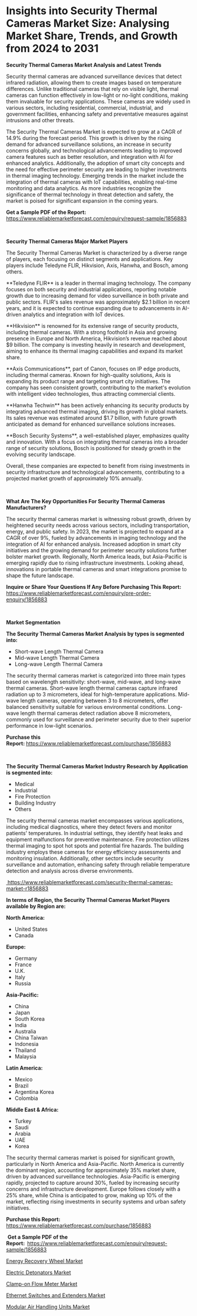 <p><h1>Insights into Security Thermal Cameras Market Size: Analysing Market Share, Trends, and Growth from 2024 to 2031</h1></p><p><strong>Security Thermal Cameras Market Analysis and Latest Trends</strong></p>
<p><p>Security thermal cameras are advanced surveillance devices that detect infrared radiation, allowing them to create images based on temperature differences. Unlike traditional cameras that rely on visible light, thermal cameras can function effectively in low-light or no-light conditions, making them invaluable for security applications. These cameras are widely used in various sectors, including residential, commercial, industrial, and government facilities, enhancing safety and preventative measures against intrusions and other threats.</p><p>The Security Thermal Cameras Market is expected to grow at a CAGR of 14.9% during the forecast period. This growth is driven by the rising demand for advanced surveillance solutions, an increase in security concerns globally, and technological advancements leading to improved camera features such as better resolution, and integration with AI for enhanced analytics. Additionally, the adoption of smart city concepts and the need for effective perimeter security are leading to higher investments in thermal imaging technology. Emerging trends in the market include the integration of thermal cameras with IoT capabilities, enabling real-time monitoring and data analytics. As more industries recognize the significance of thermal technology in threat detection and safety, the market is poised for significant expansion in the coming years.</p></p>
<p><strong>Get a Sample PDF of the Report:&nbsp;</strong> <a href="https://www.reliablemarketforecast.com/enquiry/request-sample/1856883?utm_campaign=1110&utm_medium=2&utm_source=Github&utm_content=ia&utm_term=20102024&utm_id=security-thermal-cameras">https://www.reliablemarketforecast.com/enquiry/request-sample/1856883</a></p>
<p>&nbsp;</p>
<p><strong>Security Thermal Cameras Major Market Players</strong></p>
<p><p>The Security Thermal Cameras Market is characterized by a diverse range of players, each focusing on distinct segments and applications. Key players include Teledyne FLIR, Hikvision, Axis, Hanwha, and Bosch, among others.</p><p>**Teledyne FLIR** is a leader in thermal imaging technology. The company focuses on both security and industrial applications, reporting notable growth due to increasing demand for video surveillance in both private and public sectors. FLIR's sales revenue was approximately $2.1 billion in recent years, and it is expected to continue expanding due to advancements in AI-driven analytics and integration with IoT devices.</p><p>**Hikvision** is renowned for its extensive range of security products, including thermal cameras. With a strong foothold in Asia and growing presence in Europe and North America, Hikvision’s revenue reached about $9 billion. The company is investing heavily in research and development, aiming to enhance its thermal imaging capabilities and expand its market share.</p><p>**Axis Communications**, part of Canon, focuses on IP edge products, including thermal cameras. Known for high-quality solutions, Axis is expanding its product range and targeting smart city initiatives. The company has seen consistent growth, contributing to the market's evolution with intelligent video technologies, thus attracting commercial clients.</p><p>**Hanwha Techwin** has been actively enhancing its security products by integrating advanced thermal imaging, driving its growth in global markets. Its sales revenue was estimated around $1.7 billion, with future growth anticipated as demand for enhanced surveillance solutions increases.</p><p>**Bosch Security Systems**, a well-established player, emphasizes quality and innovation. With a focus on integrating thermal cameras into a broader range of security solutions, Bosch is positioned for steady growth in the evolving security landscape.</p><p>Overall, these companies are expected to benefit from rising investments in security infrastructure and technological advancements, contributing to a projected market growth of approximately 10% annually.</p></p>
<p>&nbsp;</p>
<p><strong>What Are The Key Opportunities For Security Thermal Cameras Manufacturers?</strong></p>
<p><p>The security thermal cameras market is witnessing robust growth, driven by heightened security needs across various sectors, including transportation, energy, and public safety. In 2023, the market is projected to expand at a CAGR of over 9%, fueled by advancements in imaging technology and the integration of AI for enhanced analysis. Increased adoption in smart city initiatives and the growing demand for perimeter security solutions further bolster market growth. Regionally, North America leads, but Asia-Pacific is emerging rapidly due to rising infrastructure investments. Looking ahead, innovations in portable thermal cameras and smart integrations promise to shape the future landscape.</p></p>
<p><strong>Inquire or Share Your Questions If Any Before Purchasing This Report:</strong> <a href="https://www.reliablemarketforecast.com/enquiry/pre-order-enquiry/1856883?utm_campaign=1110&utm_medium=2&utm_source=Github&utm_content=ia&utm_term=20102024&utm_id=security-thermal-cameras">https://www.reliablemarketforecast.com/enquiry/pre-order-enquiry/1856883</a></p>
<p>&nbsp;</p>
<p><strong>Market Segmentation</strong></p>
<p><strong>The Security Thermal Cameras Market Analysis by types is segmented into:</strong></p>
<p><ul><li>Short-wave Length Thermal Camera</li><li>Mid-wave Length Thermal Camera</li><li>Long-wave Length Thermal Camera</li></ul></p>
<p><p>The security thermal cameras market is categorized into three main types based on wavelength sensitivity: short-wave, mid-wave, and long-wave thermal cameras. Short-wave length thermal cameras capture infrared radiation up to 3 micrometers, ideal for high-temperature applications. Mid-wave length cameras, operating between 3 to 8 micrometers, offer balanced sensitivity suitable for various environmental conditions. Long-wave length thermal cameras detect radiation above 8 micrometers, commonly used for surveillance and perimeter security due to their superior performance in low-light scenarios.</p></p>
<p><strong>Purchase this Report:&nbsp;</strong><a href="https://www.reliablemarketforecast.com/purchase/1856883?utm_campaign=1110&utm_medium=2&utm_source=Github&utm_content=ia&utm_term=20102024&utm_id=security-thermal-cameras">https://www.reliablemarketforecast.com/purchase/1856883</a></p>
<p>&nbsp;</p>
<p><strong>The Security Thermal Cameras Market Industry Research by Application is segmented into:</strong></p>
<p><ul><li>Medical</li><li>Industrial</li><li>Fire Protection</li><li>Building Industry</li><li>Others</li></ul></p>
<p><p>The security thermal cameras market encompasses various applications, including medical diagnostics, where they detect fevers and monitor patients' temperatures. In industrial settings, they identify heat leaks and equipment malfunctions for preventive maintenance. Fire protection utilizes thermal imaging to spot hot spots and potential fire hazards. The building industry employs these cameras for energy efficiency assessments and monitoring insulation. Additionally, other sectors include security surveillance and automation, enhancing safety through reliable temperature detection and analysis across diverse environments.</p></p>
<p><a href="https://www.reliablemarketforecast.com/security-thermal-cameras-market-r1856883?utm_campaign=1110&utm_medium=2&utm_source=Github&utm_content=ia&utm_term=20102024&utm_id=security-thermal-cameras">&nbsp;https://www.reliablemarketforecast.com/security-thermal-cameras-market-r1856883</a></p>
<p><strong>In terms of Region, the Security Thermal Cameras Market Players available by Region are:</strong></p>
<p>
    <p> <strong> North America: </strong>
        <ul>
            <li>United States</li>
            <li>Canada</li>
        </ul>
        </p> 
    <p> <strong> Europe: </strong>
        <ul>
            <li>Germany</li>
            <li>France</li>
            <li>U.K.</li>
            <li>Italy</li>
            <li>Russia</li>
        </ul>
        </p> 
    <p> <strong> Asia-Pacific: </strong>
        <ul>
            <li>China</li>
            <li>Japan</li>
            <li>South Korea</li>
            <li>India</li>
            <li>Australia</li>
            <li>China Taiwan</li>
            <li>Indonesia</li>
            <li>Thailand</li>
            <li>Malaysia</li>
        </ul>
        </p> 
    <p> <strong> Latin America: </strong>
        <ul>
            <li>Mexico</li>
            <li>Brazil</li>
            <li>Argentina Korea</li>
            <li>Colombia</li>
        </ul>
        </p> 
    <p> <strong> Middle East & Africa: </strong>
        <ul>
            <li>Turkey</li>
            <li>Saudi</li>
            <li>Arabia</li>
            <li>UAE</li>
            <li>Korea</li>
        </ul>
    </p>
    </p>
<p><p>The security thermal cameras market is poised for significant growth, particularly in North America and Asia-Pacific. North America is currently the dominant region, accounting for approximately 35% market share, driven by advanced surveillance technologies. Asia-Pacific is emerging rapidly, projected to capture around 30%, fueled by increasing security concerns and infrastructure development. Europe follows closely with a 25% share, while China is anticipated to grow, making up 10% of the market, reflecting rising investments in security systems and urban safety initiatives.</p></p>
<p><strong>Purchase this Report: </strong><a href="https://www.reliablemarketforecast.com/purchase/1856883?utm_campaign=1110&utm_medium=2&utm_source=Github&utm_content=ia&utm_term=20102024&utm_id=security-thermal-cameras">https://www.reliablemarketforecast.com/purchase/1856883</a></p>
<p>&nbsp;<strong>Get a Sample PDF of the Report:&nbsp;&nbsp;</strong><a href="https://www.reliablemarketforecast.com/enquiry/request-sample/1856883?utm_campaign=1110&utm_medium=2&utm_source=Github&utm_content=ia&utm_term=20102024&utm_id=security-thermal-cameras">https://www.reliablemarketforecast.com/enquiry/request-sample/1856883</a></p>
<p><strong></strong></p>
<p><p><a href="https://issuu.com/reportprime-2/docs/energy-recovery-wheel-market-size-2_23f3a31aa21240?utm_campaign=1110&utm_medium=2&utm_source=Github&utm_content=ia&utm_term=20102024&utm_id=security-thermal-cameras">Energy Recovery Wheel Market</a></p><p><a href="https://www.linkedin.com/pulse/global-electric-detonators-market-trends-innovations-forward-looking-zzwbf?utm_campaign=1110&utm_medium=2&utm_source=Github&utm_content=ia&utm_term=20102024&utm_id=security-thermal-cameras">Electric Detonators Market</a></p><p><a href="https://github.com/sandygraoj2/Market-Research-Report-List-1/blob/main/clamp-on-flow-meter-market.md?utm_campaign=1110&utm_medium=2&utm_source=Github&utm_content=ia&utm_term=20102024&utm_id=security-thermal-cameras">Clamp-on Flow Meter Market</a></p><p><a href="https://github.com/janelbaub6/Market-Research-Report-List-1/blob/main/ethernet-switches-and-extenders-market.md?utm_campaign=1110&utm_medium=2&utm_source=Github&utm_content=ia&utm_term=20102024&utm_id=security-thermal-cameras">Ethernet Switches and Extenders Market</a></p><p><a href="https://issuu.com/reportprime-2/docs/modular-air-handling-units-market-s_8ff19185983d63?utm_campaign=1110&utm_medium=2&utm_source=Github&utm_content=ia&utm_term=20102024&utm_id=security-thermal-cameras">Modular Air Handling Units Market</a></p></p>